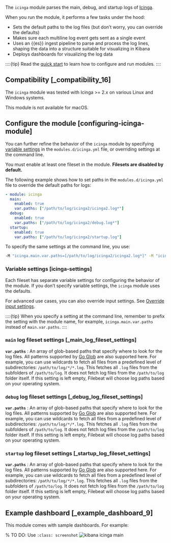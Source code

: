 The `icinga` module parses the main, debug, and startup logs of [Icinga](https://www.icinga.com/products/icinga-2/).

When you run the module, it performs a few tasks under the hood:

* Sets the default paths to the log files (but don’t worry, you can override the defaults)
* Makes sure each multiline log event gets sent as a single event
* Uses an {{es}} ingest pipeline to parse and process the log lines, shaping the data into a structure suitable for visualizing in Kibana
* Deploys dashboards for visualizing the log data

::::{tip}
Read the [quick start](/reference/filebeat/filebeat-installation-configuration.md) to learn how to configure and run modules.
::::



## Compatibility [_compatibility_16]

The `icinga` module was tested with Icinga >= 2.x on various Linux and Windows systems.

This module is not available for macOS.


## Configure the module [configuring-icinga-module]

You can further refine the behavior of the `icinga` module by specifying [variable settings](#icinga-settings) in the `modules.d/icinga.yml` file, or overriding settings at the command line.

You must enable at least one fileset in the module. **Filesets are disabled by default.**

The following example shows how to set paths in the `modules.d/icinga.yml` file to override the default paths for logs:

```yaml
- module: icinga
  main:
    enabled: true
    var.paths: ["/path/to/log/icinga2/icinga2.log*"]
  debug:
    enabled: true
    var.paths: ["/path/to/log/icinga2/debug.log*"]
  startup:
    enabled: true
    var.paths: ["/path/to/log/icinga2/startup.log"]
```

To specify the same settings at the command line, you use:

```sh
-M "icinga.main.var.paths=[/path/to/log/icinga2/icinga2.log*]" -M "icinga.debug.var.paths=[/path/to/log/icinga2/debug.log*]" -M "icinga.startup.var.paths=[/path/to/log/icinga2/startup.log]"
```


### Variable settings [icinga-settings]

Each fileset has separate variable settings for configuring the behavior of the module. If you don’t specify variable settings, the `icinga` module uses the defaults.

For advanced use cases, you can also override input settings. See [Override input settings](/reference/filebeat/advanced-settings.md).

::::{tip}
When you specify a setting at the command line, remember to prefix the setting with the module name, for example, `icinga.main.var.paths` instead of `main.var.paths`.
::::



### `main` log fileset settings [_main_log_fileset_settings]

**`var.paths`**
:   An array of glob-based paths that specify where to look for the log files. All patterns supported by [Go Glob](https://golang.org/pkg/path/filepath/#Glob) are also supported here. For example, you can use wildcards to fetch all files from a predefined level of subdirectories: `/path/to/log/*/*.log`. This fetches all `.log` files from the subfolders of `/path/to/log`. It does not fetch log files from the `/path/to/log` folder itself. If this setting is left empty, Filebeat will choose log paths based on your operating system.


### `debug` log fileset settings [_debug_log_fileset_settings]

**`var.paths`**
:   An array of glob-based paths that specify where to look for the log files. All patterns supported by [Go Glob](https://golang.org/pkg/path/filepath/#Glob) are also supported here. For example, you can use wildcards to fetch all files from a predefined level of subdirectories: `/path/to/log/*/*.log`. This fetches all `.log` files from the subfolders of `/path/to/log`. It does not fetch log files from the `/path/to/log` folder itself. If this setting is left empty, Filebeat will choose log paths based on your operating system.


### `startup` log fileset settings [_startup_log_fileset_settings]

**`var.paths`**
:   An array of glob-based paths that specify where to look for the log files. All patterns supported by [Go Glob](https://golang.org/pkg/path/filepath/#Glob) are also supported here. For example, you can use wildcards to fetch all files from a predefined level of subdirectories: `/path/to/log/*/*.log`. This fetches all `.log` files from the subfolders of `/path/to/log`. It does not fetch log files from the `/path/to/log` folder itself. If this setting is left empty, Filebeat will choose log paths based on your operating system.


## Example dashboard [_example_dashboard_9]

This module comes with sample dashboards. For example:

% TO DO: Use `:class: screenshot`
![kibana icinga main](images/kibana-icinga-main.png)
